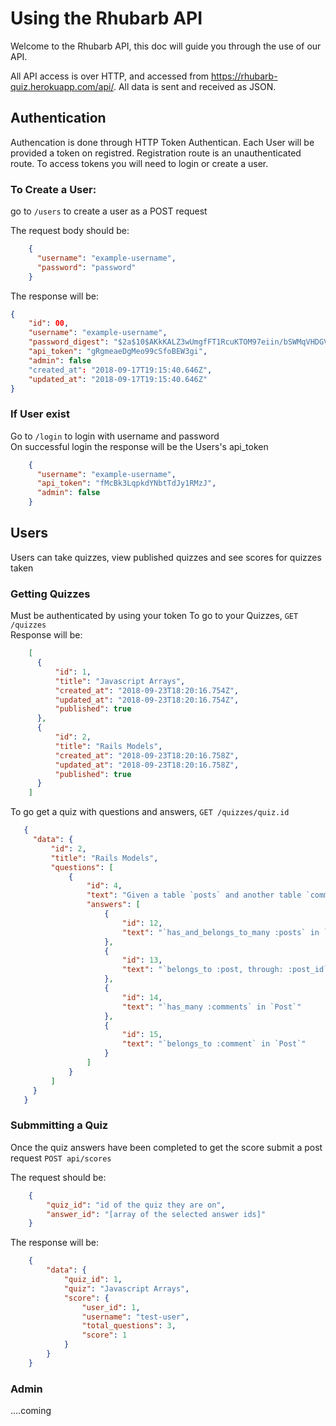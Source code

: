 # Using the Rhubarb API

Welcome to the Rhubarb API, this doc will guide you through the use of our API.

All API access is over HTTP, and accessed from https://rhubarb-quiz.herokuapp.com/api/. All data is sent and received as JSON.

## Authentication

Authencation is done through HTTP Token Authentican. Each User will be provided a token on registred. Registration route is an unauthenticated route. To access tokens you will need to login or create a user.

### To Create a User:

go to `/users` to create a user as a POST request  

The request body should be:
```json
    {
      "username": "example-username",
      "password": "password"
    }
```
The response will be:
```json
{
    "id": 00,
    "username": "example-username",
    "password_digest": "$2a$10$AKkKALZ3wUmgfFT1RcuKTOM97eiin/bSWMqVHDGVbuop..GkJYY4e",
    "api_token": "gRgmeaeDgMeo99cSfoBEW3gi",
    "admin": false
    "created_at": "2018-09-17T19:15:40.646Z",
    "updated_at": "2018-09-17T19:15:40.646Z"
}
```

### If User exist 

  Go to `/login` to login with username and password  
  On successful login the response will be the Users's api_token  
```json
    {
      "username": "example-username",
      "api_token": "fMcBk3LqpkdYNbtTdJy1RMzJ",
      "admin": false
    }
```
## Users

  Users can take quizzes, view published quizzes and see scores for quizzes taken
### Getting Quizzes 

  Must be authenticated by using your token
  To go to your Quizzes, `GET /quizzes`   
  Response will be:  
  ```json
      [
        {
            "id": 1,
            "title": "Javascript Arrays",
            "created_at": "2018-09-23T18:20:16.754Z",
            "updated_at": "2018-09-23T18:20:16.754Z",
            "published": true
        },
        {
            "id": 2,
            "title": "Rails Models",
            "created_at": "2018-09-23T18:20:16.758Z",
            "updated_at": "2018-09-23T18:20:16.758Z",
            "published": true
        }
      ]
  ```

  To go get a quiz with questions and answers, `GET /quizzes/quiz.id`  
 

   ```json
      {
        "data": {
            "id": 2,
            "title": "Rails Models",
            "questions": [
                {
                    "id": 4,
                    "text": "Given a table `posts` and another table `comments` with the field `post_id`, which of the following associations would you use to connect the tables?",
                    "answers": [
                        {
                            "id": 12,
                            "text": "`has_and_belongs_to_many :posts` in `Comment`"
                        },
                        {
                            "id": 13,
                            "text": "`belongs_to :post, through: :post_id` in `Comment`"
                        },
                        {
                            "id": 14,
                            "text": "`has_many :comments` in `Post`"
                        },
                        {
                            "id": 15,
                            "text": "`belongs_to :comment` in `Post`"
                        }
                    ]
                }
            ]
        }
      }
   ```

### Submmitting a Quiz

Once the quiz answers have been completed to get the score submit a post request
`POST api/scores`

The request should be:
```json
    {
        "quiz_id": "id of the quiz they are on",
        "answer_id": "[array of the selected answer ids]"
    }
```
The response will be:

```json
    {
        "data": {
            "quiz_id": 1,
            "quiz": "Javascript Arrays",
            "score": {
                "user_id": 1,
                "username": "test-user",
                "total_questions": 3,
                "score": 1
            }
        }
    }
```
### Admin
....coming

